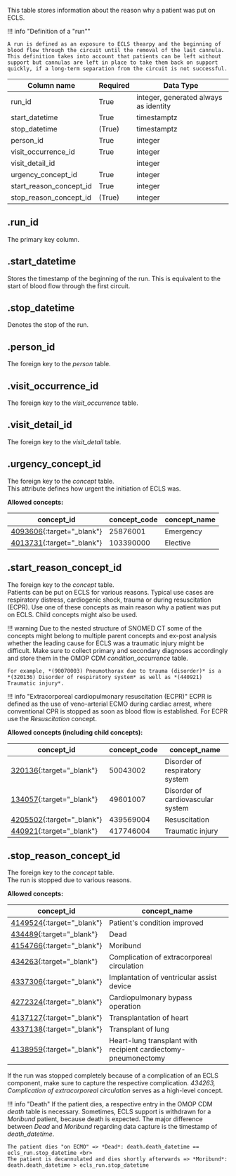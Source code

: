 This table stores information about the reason why a patient was put on
ECLS.

!!! info "Definition of a "run""

    A run is defined as an exposure to ECLS thearpy and the beginning of
    blood flow through the circuit until the removal of the last cannula.
    This definition takes into account that patients can be left without
    support but cannulas are left in place to take them back on support
    quickly, if a long-term separation from the circuit is not successful.

| Column name             | Required | Data Type                             |
| ----------------------- | -------- | ------------------------------------- |
| run_id                  | True     | integer, generated always as identity |
| start_datetime          | True     | timestamptz                           |
| stop_datetime           | (True)   | timestamptz                           |
| person_id               | True     | integer                               |
| visit_occurrence_id     | True     | integer                               |
| visit_detail_id         |          | integer                               |
| urgency_concept_id      | True     | integer                               |
| start_reason_concept_id | True     | integer                               |
| stop_reason_concept_id  | (True)   | integer                               |

## .run_id
The primary key column.

## .start_datetime
Stores the timestamp of the beginning of the run. This is equivalent
to the start of blood flow through the first circuit.

## .stop_datetime
Denotes the stop of the run.

## .person_id
The foreign key to the *person* table.

## .visit_occurrence_id
The foreign key to the *visit_occurrence* table.

## .visit_detail_id
The foreign key to the *visit_detail* table.

## .urgency_concept_id
The foreign key to the *concept* table. <br>
This attribute defines how urgent the initiation of ECLS was.

**Allowed concepts:**

|concept_id                                                                      |concept_code    |concept_name      |
|--------------------------------------------------------------------------------|----------------|------------------|
|[4093606](https://athena.ohdsi.org/search-terms/terms/4093606){:target="_blank"}|25876001        |Emergency         |
|[4013731](https://athena.ohdsi.org/search-terms/terms/4013731){:target="_blank"}|103390000       |Elective          |

## .start_reason_concept_id
The foreign key to the *concept* table. <br>
Patients can be put on ECLS for various reasons. Typical use cases are
respiratory distress, cardiogenic shock, trauma or during resuscitation
(ECPR). Use one of these concepts as main reason why a patient
was put on ECLS. Child concepts might also be used.

!!! warning
    Due to the nested structure of SNOMED CT some of the concepts might
    belong to multiple parent concepts and ex-post analysis whether the
    leading cause for ECLS was a traumatic injury might be difficult. Make
    sure to collect primary and secondary diagnoses accordingly and store them
    in the OMOP CDM *condition_occurrence* table.

    For example, *(90070003) Pneumothorax due to trauma (disorder)* is a
    *(320136) Disorder of respiratory system* as well as *(440921) Traumatic injury*.

!!! info "Extracorporeal cardiopulmonary resuscitation (ECPR)"
    ECPR is defined as the use of veno-arterial ECMO during cardiac arrest,
    where conventional CPR is stopped as soon as blood flow is established.
    For ECPR use the *Resuscitation* concept.

**Allowed concepts (including child concepts):**

| concept_id                                                                        | concept_code | concept_name                      |
|-----------------------------------------------------------------------------------|--------------|-----------------------------------|
| [320136](https://athena.ohdsi.org/search-terms/terms/320136/){:target="_blank"}   | 50043002     | Disorder of respiratory system    |
| [134057](https://athena.ohdsi.org/search-terms/terms/134057/){:target="_blank"}   | 49601007     | Disorder of cardiovascular system |
| [4205502](https://athena.ohdsi.org/search-terms/terms/4205502/){:target="_blank"} | 439569004    | Resuscitation                     |
| [440921](https://athena.ohdsi.org/search-terms/terms/440921/){:target="_blank"}   | 417746004    | Traumatic injury                  |


## .stop_reason_concept_id
The foreign key to the *concept* table. <br>
The run is stopped due to various reasons.

**Allowed concepts:**

| concept_id                                                                        | concept_name                                                   |
|-----------------------------------------------------------------------------------|----------------------------------------------------------------|
| [4149524](https://athena.ohdsi.org/search-terms/terms/4149524/){:target="_blank"} | Patient's condition improved                                   |
| [434489](https://athena.ohdsi.org/search-terms/terms/434489/){:target="_blank"}   | Dead                                                           |
| [4154766](https://athena.ohdsi.org/search-terms/terms/4154766/){:target="_blank"} | Moribund                                                       |
| [434263](https://athena.ohdsi.org/search-terms/terms/434263/){:target="_blank"}   | Complication of extracorporeal circulation                     |
| [4337306](https://athena.ohdsi.org/search-terms/terms/4337306/){:target="_blank"} | Implantation of ventricular assist device                      |
| [4272324](https://athena.ohdsi.org/search-terms/terms/4272324/){:target="_blank"} | Cardiopulmonary bypass operation                               |
| [4137127](https://athena.ohdsi.org/search-terms/terms/4137127/){:target="_blank"} | Transplantation of heart                                       |
| [4337138](https://athena.ohdsi.org/search-terms/terms/4337138/){:target="_blank"} | Transplant of lung                                             |
| [4138959](https://athena.ohdsi.org/search-terms/terms/4138959/){:target="_blank"} | Heart-lung transplant with recipient cardiectomy-pneumonectomy |

If the run was stopped completely because of a complication of an ECLS component, make sure to capture the respective complication. *434263, Complication of extracorporeal circulation* serves as a high-level concept.


!!! info "Death"
    If the patient dies, a respective entry in the OMOP CDM *death* table
    is necessary. Sometimes, ECLS support is withdrawn for a *Moribund* patient,
    because death is expected. The major difference between *Dead* and
    *Moribund* regarding data capture is the timestamp of *death_datetime*.

    The patient dies "on ECMO" => *Dead*: death.death_datetime == ecls_run.stop_datetime <br>
    The patient is decannulated and dies shortly afterwards => *Moribund*: death.death_datetime > ecls_run.stop_datetime
